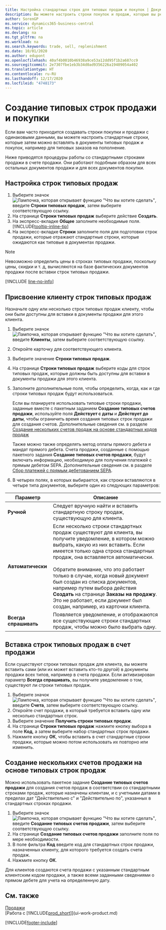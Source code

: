```yaml
---
title: Настройка стандартных строк для типовых продаж и покупок | Документация Майкрософт
description: Вы можете настроить строки покупок и продаж, которые вы регулярно осуществляете, а затем вставлять их в документы продажи и покупки, чтобы быстро заполнять строки стандартной информацией.
author: SorenGP
ms.service: dynamics365-business-central
ms.topic: article
ms.devlang: na
ms.tgt_pltfrm: na
ms.workload: na
ms.search.keywords: trade, sell, replenishment
ms.date: 10/01/2020
ms.author: edupont
ms.openlocfilehash: 40af4b0010b46938a9ce53a12dd95f1b2a687cc9
ms.sourcegitcommit: 2e7307fbe1eb3b34d0ad9356226a19409054a402
ms.translationtype: HT
ms.contentlocale: ru-RU
ms.lasthandoff: 12/17/2020
ms.locfileid: "4748173"
---
```

# <a name="create-recurring-sales-and-purchase-lines"></a>Создание типовых строк продажи и покупки
Если вам часто приходится создавать строки покупки и продажи с одинаковыми данными, вы можете настроить стандартные строки, которые затем можно вставлять в документы типовых продаж и покупок, например для типовых заказов на пополнение.  

Ниже приводятся процедуры работы со стандартными строками продажи в счете продажи. Они работают подобным образом для всех остальных документов продажи и для всех документов покупки.  

## <a name="to-set-up-recurring-sales-lines"></a>Настройка строк типовых продаж

1. Выберите значок ![Лампочка, которая открывает функцию "Что вы хотите сделать"](media/ui-search/search_small.png "Что вы хотите сделать"), введите **Строки типовых продаж**, затем выберите соответствующую ссылку.  
2. На странице **Строки типовых продаж** выберите действие **Создать**.  
3. На экспресс-вкладке **Общее** заполните необходимые поля. [!INCLUDE[tooltip-inline-tip](includes/tooltip-inline-tip_md.md)]  
4. На экспресс-вкладке **Строки** заполните поля для подготовки строк продажи, которые отражают стандартные строки, которые ожидаются как типовые в документах продажи.  

> [!NOTE]
> Невозможно определить цены в строках типовых продажи, поскольку цены, скидки и т. д, вычисляются на базе фактических документов продажи после вставки строк типовых продажи.

[!INCLUDE [line-no-info](includes/line-no-info.md)]

## <a name="to-assign-recurring-sales-lines-to-a-customer"></a>Присвоение клиенту строк типовых продаж

Назначьте одну или несколько строк типовых продаж клиенту, чтобы они были доступны для вставки в документы продажи для этого клиента.

1. Выберите значок ![Лампочка, которая открывает функцию "Что вы хотите сделать"](media/ui-search/search_small.png "Что вы хотите сделать"), введите **Клиенты**, затем выберите соответствующую ссылку.
2. Откройте карточку для соответствующего клиента.
3. Выберите значение **Строки типовых продаж**.
4. На странице **Строки типовых продаж** выберите коды для строк типовых продаж, которые должны быть доступны для вставки в документы продажи для этого клиента.
5. Заполните дополнительные поля, чтобы определить, когда, как и где строки типовых продаж будут использоваться.  

    Если вы планируете использовать типовые строки продажи, заданные вместе с пакетным заданием **Создание типовых счетов продажи**, используйте поля **Действует с даты** и **Действует до даты**, чтобы ограничить время создания типовых строк продажи для создания счетов. Дополнительные сведения см. в разделе [Создание нескольких счетов продаж на основе стандартных кодов продаж](sales-how-work-standard-lines.md#to-create-multiple-sales-invoices-based-on-recurring-sales-lines)

    Также можно также определять метод оплаты прямого дебета и мандат прямого дебета. Счета продажи, созданные с помощью пакетного задания **Создание типовых счетов продажи**, будут включать информацию, необходимую для получения платежей с прямым дебетом SEPA. Дополнительные сведения см. в разделе [Сбор платежей с прямым дебетованием SEPA](finance-collect-payments-with-sepa-direct-debit.md).

6. В четырех полях, в которых выбирается, как строки вставляются в четыре типа документов, выберите один из следующих параметров:

|Параметр|Описание|
|------|-----------|
|**Ручной**|Следует вручную найти и вставить стандартную строку продаж, существующую для клиента.|
|**Автоматически**|Если несколько строки стандартных продаж существуют для клиента, вы получите уведомление, в котором можно выбрать, какую из них вставить. Если имеется только одна строка стандартных продаж, она вставляется автоматически.<br /><br />Обратите внимание, что это работает только в случае, когда новый документ был создан из списка документов, например путем выбора действия **Создать** на странице **Заказы на продажу**. Это не работает, если документ был создан, например, из карточки клиента.|
|**Всегда спрашивать**|Появляется уведомление, и отображаются все существующие строки стандартных продаж, чтобы можно было выбрать одну.

## <a name="to-insert-recurring-sales-lines-on-a-sales-invoice"></a>Вставка строк типовых продаж в счет продажи

Если существуют строки типовых продаж для клиента, вы можете вставить сами (или их может вставить кто-то другой) в документы продажи всех типов, например в счета продажи. Если активизирован параметр **Всегда спрашивать**, вы получите уведомление о том, существуют ли строки типовых продаж.

1. Выберите значок ![Лампочка, которая открывает функцию "Что вы хотите сделать"](media/ui-search/search_small.png "Что вы хотите сделать"), введите **Счета**, затем выберите соответствующую ссылку.
2. Откройте счет продажи, в который требуется вставить одну или несколько стандартных строк.
3. Выберите значение **Получить строки типовых продаж**.
4. На странице **Строки типовых продаж** нажмите кнопку выбора в поле **Код**, а затем выберите набор стандартных строк продажи.
5. Нажмите кнопку **ОК**, чтобы вставить в счет стандартные строки продажи, которые можно потом использовать их повторно или изменить.

## <a name="to-create-multiple-sales-invoices-based-on-recurring-sales-lines"></a>Создание нескольких счетов продажи на основе типовых строк продаж
Можно использовать пакетное задание **Создание типовых счетов продажи** для создания счетов продаж в соответствии со стандартными строками продаж, которые назначены клиентам, и с учетными датами в пределах дат "Действительно с" и "Действительно по", указанных в стандартных строках продажи.

1. Выберите значок ![Лампочка, которая открывает функцию "Что вы хотите сделать"](media/ui-search/search_small.png "Что вы хотите сделать"), введите **Создание типовых счетов продажи**, затем выберите соответствующую ссылку.
2. На странице **Создание типовых счетов продажи** заполните поля по мере необходимости.
3. В поле фильтра **Код** введите код для стандартных строк продажи, назначенных клиенту, для которого требуется создать счета продаж.
4. Нажмите кнопку **ОК**.

Для клиентов создаются счета продажи с указанным стандартным клиентским кодом продажи, а также всеми заданными сведениями о прямом дебете для учета на определенную дату.

## <a name="see-also"></a>См. также

[Продажи](sales-manage-sales.md)  
[Работа с [!INCLUDE[prod_short](includes/prod_short.md)]](ui-work-product.md)  


[!INCLUDE[footer-include](includes/footer-banner.md)]
